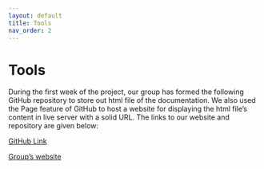 ```yaml
---
layout: default
title: Tools
nav_order: 2
---
```


# Tools

During the first week of the project, our group has formed the following GitHub repository to store out html file of the documentation. We also used the Page feature of GitHub to host a website for displaying the html file’s content in live server with a solid URL. The links to our website and repository are given below: 

[GitHub Link](https://github.com/DuploMinh/COSC2083-Groot-ASM3)
        
[Group’s website](https://duplominh.github.io/COSC2083-Groot-ASM3/)
